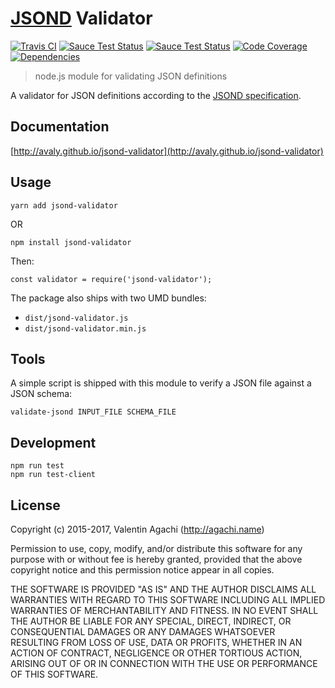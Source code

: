 # [JSOND](http://www.jsond.org/) Validator

[![Travis CI](https://img.shields.io/travis/avaly/jsond-validator/master.svg)](https://travis-ci.org/avaly/jsond-validator)
[![Sauce Test Status](https://saucelabs.com/buildstatus/avaly-jsond-v)](https://saucelabs.com/u/avaly-jsond-v)
[![Sauce Test Status](https://saucelabs.com/browser-matrix/avaly-jsond-v.svg)](https://saucelabs.com/u/avaly-jsond-v)
[![Code Coverage](https://img.shields.io/codecov/c/github/avaly/jsond-validator.svg)](https://codecov.io/gh/avaly/jsond-validator)
[![Dependencies](https://img.shields.io/david/dev/avaly/jsond-validator.svg)](https://david-dm.org/avaly/jsond-validator)


> node.js module for validating JSON definitions

A validator for JSON definitions according to the [JSOND specification](http://tools.ietf.org/html/draft-oskarsson-jsond-00).

## Documentation

[http://avaly.github.io/jsond-validator](http://avaly.github.io/jsond-validator)

## Usage

```cli
yarn add jsond-validator
```

OR

```cli
npm install jsond-validator
```

Then:

```
const validator = require('jsond-validator');
```

The package also ships with two UMD bundles:

- `dist/jsond-validator.js`
- `dist/jsond-validator.min.js`

## Tools

A simple script is shipped with this module to verify a JSON file against a
JSON schema:

```
validate-jsond INPUT_FILE SCHEMA_FILE
```

## Development

```
npm run test
npm run test-client
```

## License

Copyright (c) 2015-2017, Valentin Agachi (http://agachi.name)

Permission to use, copy, modify, and/or distribute this software for any purpose with or without fee is hereby granted, provided that the above copyright notice and this permission notice appear in all copies.

THE SOFTWARE IS PROVIDED "AS IS" AND THE AUTHOR DISCLAIMS ALL WARRANTIES WITH REGARD TO THIS SOFTWARE INCLUDING ALL IMPLIED WARRANTIES OF MERCHANTABILITY AND FITNESS. IN NO EVENT SHALL THE AUTHOR BE LIABLE FOR ANY SPECIAL, DIRECT, INDIRECT, OR CONSEQUENTIAL DAMAGES OR ANY DAMAGES WHATSOEVER RESULTING FROM LOSS OF USE, DATA OR PROFITS, WHETHER IN AN ACTION OF CONTRACT, NEGLIGENCE OR OTHER TORTIOUS ACTION, ARISING OUT OF OR IN CONNECTION WITH THE USE OR PERFORMANCE OF THIS SOFTWARE.
